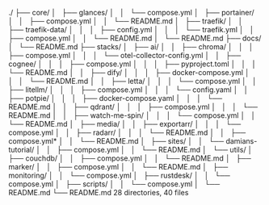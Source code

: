 ./
├── core/
│   ├── glances/
│   │   └── compose.yml
│   ├── portainer/
│   │   ├── compose.yml
│   │   └── README.md
│   ├── traefik/
│   │   ├── traefik-data/
│   │   │   ├── config.yml
│   │   │   └── traefik.yml
│   │   ├── compose.yml
│   │   └── README.md
│   └── README.md
├── docs/
│   └── README.md
├── stacks/
│   ├── ai/
│   │   ├── chroma/
│   │   │   ├── compose.yml
│   │   │   └── otel-collector-config.yml
│   │   ├── cognee/
│   │   │   ├── compose.yml
│   │   │   ├── pyproject.toml
│   │   │   └── README.md
│   │   ├── dify/
│   │   │   ├── docker-compose.yml
│   │   │   └── README.md
│   │   ├── letta/
│   │   │   └── compose.yml
│   │   ├── litellm/
│   │   │   ├── compose.yml
│   │   │   └── config.yaml
│   │   ├── potpie/
│   │   │   ├── docker-compose.yaml
│   │   │   └── README.md
│   │   ├── qdrant/
│   │   │   ├── compose.yml
│   │   │   └── README.md
│   │   ├── watch-me-spin/
│   │   │   └── compose.yml
│   │   └── README.md
│   ├── media/
│   │   ├── exportarr/
│   │   │   └── compose.yml
│   │   ├── radarr/
│   │   │   └── README.md
│   │   ├── compose.yml*
│   │   └── README.md
│   ├── sites/
│   │   └── damians-tutorial/
│   │       ├── compose.yml
│   │       └── README.md
│   └── utils/
│       ├── couchdb/
│       │   ├── compose.yml
│       │   └── README.md
│       ├── marker/
│       │   ├── compose.yml
│       │   └── README.md
│       ├── monitoring/
│       │   └── compose.yml
│       ├── rustdesk/
│       │   └── compose.yml
│       ├── scripts/
│       │   └── compose.yml
│       └── README.md
└── README.md
28 directories, 40 files
